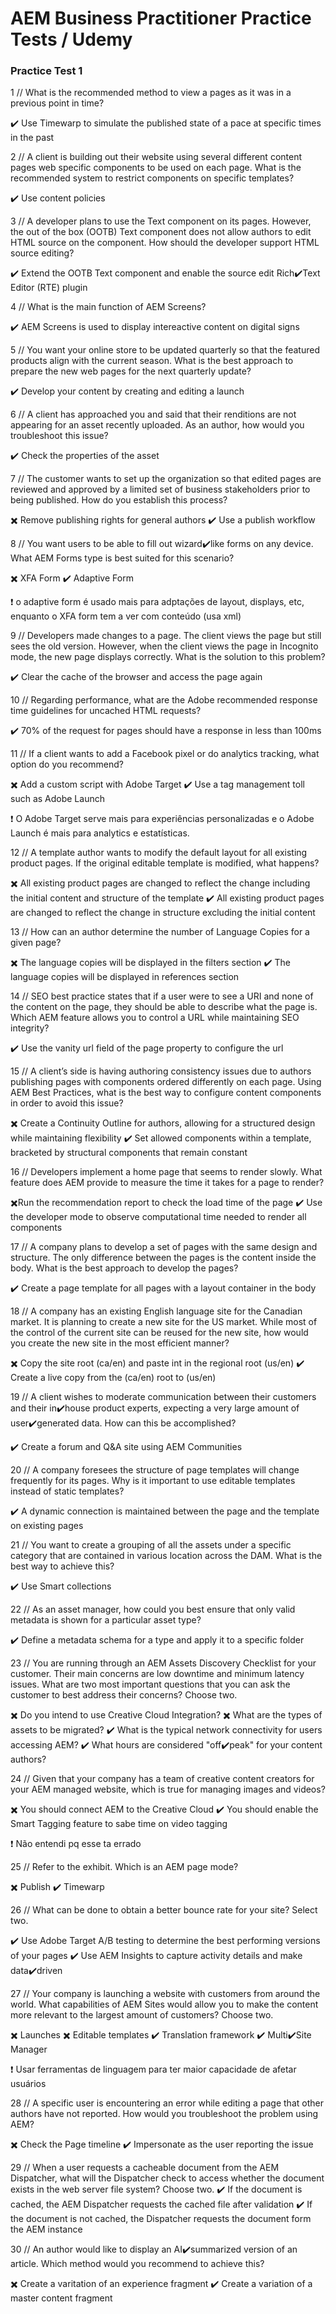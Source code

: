 # AEM Business Practitioner Practice Tests / Udemy

### Practice Test 1


1 // What is the recommended method to view a pages as it was in a previous point in time?

:heavy_check_mark: Use Timewarp to simulate the published state of a pace at specific times in the past

2 // A client is building out their website using several different content pages web specific components to be used on each page. What is the recommended system to restrict components on specific templates?

:heavy_check_mark: Use content policies

3 // A developer plans to use the Text component on its pages. However, the out of the box (OOTB) Text component does not allow authors to edit HTML source on the component. How should the developer support HTML source editing?

:heavy_check_mark: Extend the OOTB Text component and enable the source edit Rich:heavy_check_mark:Text Editor (RTE) plugin

4 // What is the main function of AEM Screens?

:heavy_check_mark: AEM Screens is used to display intereactive content on digital signs

5 // You want your online store to be updated quarterly so that the featured products align with the current season. What is the best approach to prepare the new web pages for the next quarterly update?

:heavy_check_mark: Develop your content by creating and editing a launch

6 // A client has approached you and said that their renditions are not appearing for an asset recently uploaded. As an author, how would you troubleshoot this issue?

:heavy_check_mark: Check the properties of the asset

7 // The customer wants to set up the organization so that edited pages are reviewed and approved by a limited set of business stakeholders prior to being published. How do you establish this process?

:heavy_multiplication_x: Remove publishing rights for general authors
:heavy_check_mark: Use a publish workflow

8 // You want users to be able to fill out wizard:heavy_check_mark:like forms on any device. What AEM Forms type is best suited for this scenario?

:heavy_multiplication_x: XFA Form
:heavy_check_mark: Adaptive Form 

❗ o adaptive form é usado mais para adptações de layout, displays, etc, enquanto o XFA form tem a ver com conteúdo (usa xml)

9 // Developers made changes to a page. The client views the page but still sees the old version. However, when the client views the page in Incognito mode, the new page displays correctly. What is the solution to this problem?

:heavy_check_mark: Clear the cache of the browser and access the page again

10 // Regarding performance, what are the Adobe recommended response time guidelines for uncached HTML requests?

:heavy_check_mark: 70% of the request for pages should have a response in less than 100ms

11 // If a client wants to add a Facebook pixel or do analytics tracking, what option do you recommend?

:heavy_multiplication_x: Add a custom script with Adobe Target
:heavy_check_mark: Use a tag management toll such as Adobe Launch

❗ O Adobe Target serve mais para experiências personalizadas e o Adobe Launch é mais para analytics e estatísticas.

12 // A template author wants to modify the default layout for all existing product pages. If the original editable template is modified, what happens?

:heavy_multiplication_x: All existing product pages are changed to reflect the change including the initial content and structure of the template
:heavy_check_mark: All existing product pages are changed to reflect the change in structure excluding the initial content

13 // How can an author determine the number of Language Copies for a given page?

:heavy_multiplication_x: The language copies will be displayed in the filters section
:heavy_check_mark: The language copies will be displayed in references section

14 // SEO best practice states that if a user were to see a URI and none of the content on the page, they should be able to describe what the page is. Which AEM feature allows you to control a URL while maintaining SEO integrity?

:heavy_check_mark: Use the vanity url field of the page property to configure the url

15 // A client’s side is having authoring consistency issues due to authors publishing pages with components ordered differently on each page. Using AEM Best Practices, what is the best way to configure content components in order to avoid this issue?

:heavy_multiplication_x: Create a Continuity Outline for authors, allowing for a structured design while maintaining flexibility
:heavy_check_mark: Set allowed components within a template, bracketed by structural components that remain constant

16 // Developers implement a home page that seems to render slowly. What feature does AEM provide to measure the time it takes for a page to render?

:heavy_multiplication_x:Run the recommendation report to check the load time of the page
:heavy_check_mark: Use the developer mode to observe computational time needed to render all components

17 // A company plans to develop a set of pages with the same design and structure. The only difference between the pages is the content inside the body. What is the best approach to develop the pages?

:heavy_check_mark: Create a page template for all pages with a layout container in the body

18 // A company has an existing English language site for the Canadian market. It is planning to create a new site for the US market. While most of the control of the current site can be reused for the new site, how would you create the new site in the most efficient manner?

:heavy_multiplication_x: Copy the site root (ca/en) and paste int in the regional root (us/en)
:heavy_check_mark: Create a live copy from the (ca/en) root to (us/en)

19 // A client wishes to moderate communication between their customers and their in:heavy_check_mark:house product experts, expecting a very large amount of user:heavy_check_mark:generated data. How can this be accomplished?

:heavy_check_mark: Create a forum and Q&A site using AEM Communities

20 // A company foresees the structure of page templates will change frequently for its pages. Why is it important to use editable templates instead of static templates?

:heavy_check_mark: A dynamic connection is maintained between the page and the template on existing pages

21 // You want to create a grouping of all the assets under a specific category that are contained in various location across the DAM. What is the best way to achieve this?

:heavy_check_mark: Use Smart collections

22 // As an asset manager, how could you best ensure that only valid metadata is shown for a particular asset type?

:heavy_check_mark: Define a metadata schema for a type and apply it to a specific folder

23 // You are running through an AEM Assets Discovery Checklist for your customer. Their main concerns are low downtime and minimum latency issues. What are two most important questions that you can ask the customer to best address their concerns? Choose two.

:heavy_multiplication_x: Do you intend to use Creative Cloud Integration?
:heavy_multiplication_x: What are the types of assets to be migrated?
:heavy_check_mark: What is the typical network connectivity for users accessing AEM?
:heavy_check_mark: What hours are considered "off:heavy_check_mark:peak" for your content authors?

24 // Given that your company has a team of creative content creators for your AEM managed website, which is true for managing images and videos?

:heavy_multiplication_x: You should connect AEM to the Creative Cloud
:heavy_check_mark: You should enable the Smart Tagging feature to sabe time on video tagging

❗ Não entendi pq esse ta errado

25 // Refer to the exhibit. Which is an AEM page mode?

:heavy_multiplication_x: Publish
:heavy_check_mark: Timewarp

26 // What can be done to obtain a better bounce rate for your site? Select two.

:heavy_check_mark: Use Adobe Target A/B testing to determine the best performing versions of your pages
:heavy_check_mark: Use AEM Insights to capture activity details and make data:heavy_check_mark:driven

27 // Your company is launching a website with customers from around the world. What capabilities of AEM Sites would allow you to make the content more relevant to the largest amount of customers? Choose two.

:heavy_multiplication_x: Launches
:heavy_multiplication_x: Editable templates
:heavy_check_mark: Translation framework
:heavy_check_mark: Multi:heavy_check_mark:Site Manager

❗ Usar ferramentas de linguagem para ter maior capacidade de afetar usuários

28 // A specific user is encountering an error while editing a page that other authors have not reported. How would you troubleshoot the problem using AEM?

:heavy_multiplication_x: Check the Page timeline
:heavy_check_mark: Impersonate as the user reporting the issue

29 // When a user requests a cacheable document from the AEM Dispatcher, what will the Dispatcher check to access whether the document exists in the web server file system? Choose two.
:heavy_check_mark: If the document is cached, the AEM Dispatcher requests the cached file after validation
:heavy_check_mark: If the document is not cached, the Dispatcher requests the document form the AEM instance

30 // An author would like to display an AI:heavy_check_mark:summarized version of an article. Which method would you recommend to achieve this?

:heavy_multiplication_x: Create a varitation of an experience fragment
:heavy_check_mark: Create a variation of a master content fragment